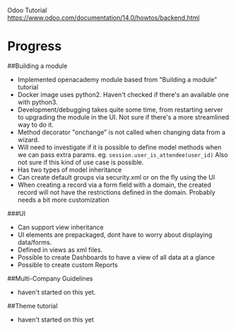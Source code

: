 Odoo Tutorial https://www.odoo.com/documentation/14.0/howtos/backend.html

# Progress

##Building a module   
- Implemented openacademy module based from "Building a module" tutorial
- Docker image uses python2. Haven't checked if there's an available one with python3.
- Development/debugging takes quite some time, from restarting server to upgrading the module in the UI.
Not sure if there's a more streamlined way to do it.
- Method decorator "onchange" is not called when changing data from a wizard.
- Will need to investigate if it is possible to define model methods when we can pass extra params.
    eg. `session.user_is_attendee(user_id)`
    Also not sure if this kind of use case is possible.
- Has two types of model inheritance
- Can create default groups via security.xml or on the fly using the UI
- When creating a record via a form field with a domain, the created record will not have the restrictions defined in the domain. Probably needs a bit more customization

###UI   
- Can support view inheritance
- UI elements are prepackaged, dont have to worry about displaying data/forms.
- Defined in views as xml files.
- Possible to create Dashboards to have a view of all data at a glance
- Possible to create custom Reports

##Multi-Company Guidelines
- haven't started on this yet.

##Theme tutorial
- haven't started on this yet